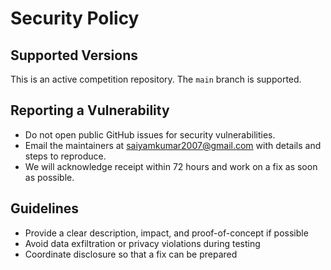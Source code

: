 # Security Policy

## Supported Versions
This is an active competition repository. The `main` branch is supported.

## Reporting a Vulnerability
- Do not open public GitHub issues for security vulnerabilities.
- Email the maintainers at <saiyamkumar2007@gmail.com> with details and steps to reproduce.
- We will acknowledge receipt within 72 hours and work on a fix as soon as possible.

## Guidelines
- Provide a clear description, impact, and proof-of-concept if possible
- Avoid data exfiltration or privacy violations during testing
- Coordinate disclosure so that a fix can be prepared 